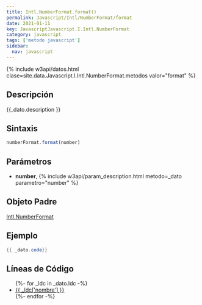 ```yaml
---
title: Intl.NumberFormat.format()
permalink: Javascript/Intl/NumberFormat/format
date: 2021-01-11
key: JavascriptJavascript.I.Intl.NumberFormat
category: javascript
tags: ['metodo javascript']
sidebar: 
  nav: javascript
---
```


{% include w3api/datos.html clase=site.data.Javascript.I.Intl.NumberFormat.metodos valor="format" %}

## Descripción
{{_dato.description }}

## Sintaxis
~~~javascript
numberFormat.format(number)
~~~

## Parámetros
* **number**,  {% include w3api/param_description.html metodo=_dato parametro="number" %}

## Objeto Padre
[Intl.NumberFormat](/Javascript/Intl/NumberFormat/)

## Ejemplo
~~~java
{{ _dato.code}}
~~~

## Líneas de Código
<ul>
{%- for _ldc in _dato.ldc -%}
   <li>
       <a href="{{_ldc['url'] }}">{{ _ldc['nombre'] }}</a>
   </li>
{%- endfor -%}
</ul>
